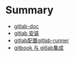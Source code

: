 # Summary

* [gitlab-doc](README.md)
* [gitlab 安装](gitlab-an-zhuang.md)
* [gitlab配置gitlab-runner](gitlabpei-zhi-gitlab-runner.md)
* [gitbook 与 gitlab集成](gitbook-yu-gitlab-ji-cheng.md)

